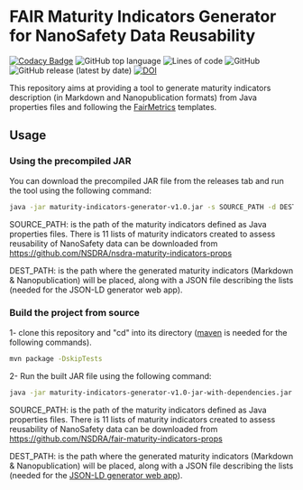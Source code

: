 # FAIR Maturity Indicators Generator for NanoSafety Data Reusability 

[![Codacy Badge](https://app.codacy.com/project/badge/Grade/00de6e47d08749388312ffaf71080e56)](https://www.codacy.com/gh/ammar257ammar/nsdra-maturity-indicators-generator/dashboard?utm_source=github.com&amp;utm_medium=referral&amp;utm_content=ammar257ammar/nsdra-maturity-indicators-generator&amp;utm_campaign=Badge_Grade) ![GitHub top language](https://img.shields.io/github/languages/top/ammar257ammar/nsdra-maturity-indicators-generator) ![Lines of code](https://img.shields.io/tokei/lines/github/ammar257ammar/nsdra-maturity-indicators-generator) ![GitHub](https://img.shields.io/github/license/ammar257ammar/nsdra-maturity-indicators-generator) ![GitHub release (latest by date)](https://img.shields.io/github/v/release/ammar257ammar/nsdra-maturity-indicators-generator) [![DOI](https://zenodo.org/badge/363753906.svg)](https://zenodo.org/badge/latestdoi/363753906)

This repository aims at providing a tool to generate maturity indicators description (in Markdown and Nanopublication formats) from Java properties files and following the [FairMetrics](https://github.com/FAIRMetrics) templates.

## Usage

### Using the precompiled JAR

You can download the precompiled JAR file from the releases tab and run the tool using the following command:

```bash
java -jar maturity-indicators-generator-v1.0.jar -s SOURCE_PATH -d DEST_PATH
```

SOURCE_PATH: is the path of the maturity indicators defined as Java properties files. There is 11 lists of maturity indicators created to assess reusability of NanoSafety data can be downloaded from https://github.com/NSDRA/nsdra-maturity-indicators-props

DEST_PATH: is the path where the generated maturity indicators (Markdown & Nanopublication) will be placed, along with a JSON file describing the lists (needed for the JSON-LD generator web app).

### Build the project from source

1- clone this repository and "cd" into its directory ([maven](https://maven.apache.org/download.cgi) is needed for the following commands).

```bash
mvn package -DskipTests 
```

2- Run the built JAR file using the following command:

```bash
java -jar maturity-indicators-generator-v1.0-jar-with-dependencies.jar -s SOURCE_PATH -d DEST_PATH
```

SOURCE_PATH: is the path of the maturity indicators defined as Java properties files. There is 11 lists of maturity indicators created to assess reusability of NanoSafety data can be downloaded from https://github.com/NSDRA/fair-maturity-indicators-props

DEST_PATH: is the path where the generated maturity indicators (Markdown & Nanopublication) will be placed, along with a JSON file describing the lists (needed for the [JSON-LD generator web app](https://github.com/NSDRA/nsdra-jsonld-metadata-generator-webapp)).
